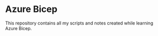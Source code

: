 # Azure Bicep

This repository contains all my scripts and notes created while learning Azure Bicep.

